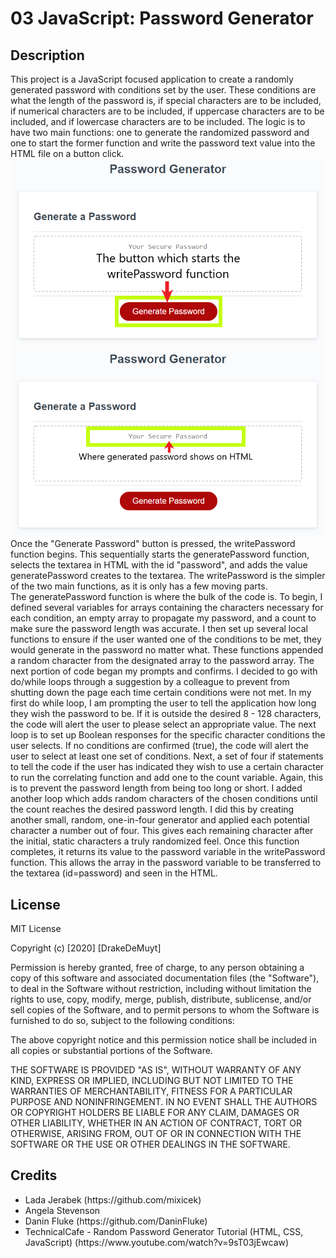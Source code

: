 # 03 JavaScript: Password Generator

## Description
This project is a JavaScript focused application to create a randomly generated password with conditions set by the user. These conditions are what the length of the password is, if special characters are to be included, if numerical characters are to be included, if uppercase characters are to be included, and if lowercase characters are to be included.
The logic is to have two main functions: one to generate the randomized password and one to start the former function and write the password text value into the HTML file on a button click.
<br>
<img src="./Assets/03-javascript-homework-genBtnhighlight.png">
<br>
<img src="./Assets/03-javascript-homework-writepasswordfunction.png">
<br>
Once the "Generate Password" button is pressed, the writePassword function begins. This sequentially starts the generatePassword function, selects the textarea in HTML with the id "password", and adds the value generatePassword creates to the textarea.
The writePassword is the simpler of the two main functions, as it is only has a few moving parts.
<br>
The generatePassword function is where the bulk of the code is. To begin, I defined several variables for arrays containing the characters necessary for each condition, an empty array to propagate my password, and a count to make sure the password length was accurate.
I then set up several local functions to ensure if the user wanted one of the conditions to be met, they would generate in the password no matter what. These functions appended a random character from the designated array to the password array.
The next portion of code began my prompts and confirms. I decided to go with do/while loops through a suggestion by a colleague to prevent from shutting down the page each time certain conditions were not met. In my first do while loop, I am prompting the user to tell the application how long they wish the password to be. If it is outside the desired 8 - 128 characters, the code will alert the user to please select an appropriate value.
The next loop is to set up Boolean responses for the specific character conditions the user selects. If no conditions are confirmed (true), the code will alert the user to select at least one set of conditions.
Next, a set of four if statements to tell the code if the user has indicated they wish to use a certain character to run the correlating function and add one to the count variable. Again, this is to prevent the password length from being too long or short.
I added another loop which adds random characters of the chosen conditions until the count reaches the desired password length. I did this by creating another small, random, one-in-four generator and applied each potential character a number out of four. This gives each remaining character after the initial, static characters a truly randomized feel.
Once this function completes, it returns its value to the password variable in the writePassword function. This allows the array in the password variable to be transferred to the textarea (id=password) and seen in the HTML.

## License
MIT License

Copyright (c) [2020] [DrakeDeMuyt]

Permission is hereby granted, free of charge, to any person obtaining a copy
of this software and associated documentation files (the "Software"), to deal
in the Software without restriction, including without limitation the rights
to use, copy, modify, merge, publish, distribute, sublicense, and/or sell
copies of the Software, and to permit persons to whom the Software is
furnished to do so, subject to the following conditions:

The above copyright notice and this permission notice shall be included in all
copies or substantial portions of the Software.

THE SOFTWARE IS PROVIDED "AS IS", WITHOUT WARRANTY OF ANY KIND, EXPRESS OR
IMPLIED, INCLUDING BUT NOT LIMITED TO THE WARRANTIES OF MERCHANTABILITY,
FITNESS FOR A PARTICULAR PURPOSE AND NONINFRINGEMENT. IN NO EVENT SHALL THE
AUTHORS OR COPYRIGHT HOLDERS BE LIABLE FOR ANY CLAIM, DAMAGES OR OTHER
LIABILITY, WHETHER IN AN ACTION OF CONTRACT, TORT OR OTHERWISE, ARISING FROM,
OUT OF OR IN CONNECTION WITH THE SOFTWARE OR THE USE OR OTHER DEALINGS IN THE
SOFTWARE.

## Credits
<ul>
  <li>Lada Jerabek (https://github.com/mixicek)</li>
  <li>Angela Stevenson</li>
  <li>Danin Fluke (https://github.com/DaninFluke)</li>
<li>TechnicalCafe - Random Password Generator Tutorial (HTML, CSS, JavaScript) (https://www.youtube.com/watch?v=9sT03jEwcaw)</li>
</ul>
